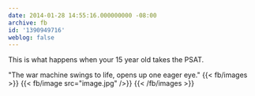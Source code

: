 ```yaml
---
date: 2014-01-28 14:55:16.000000000 -08:00
archive: fb
id: '1390949716'
weblog: false
---
```


This is what happens when your 15 year old takes the PSAT.

"The war machine swings to life, opens up one eager eye."
{{< fb/images >}}
{{< fb/image src="image.jpg" />}}
{{< /fb/images >}}
